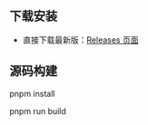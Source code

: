 ## 下载安装

- 直接下载最新版：[Releases 页面](https://github.com/Breezli/Tclick/releases)

## 源码构建

pnpm install

pnpm run build
